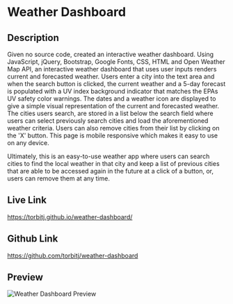 # Weather Dashboard

## Description

Given no source code, created an interactive weather dashboard.  Using JavaScript, jQuery, Bootstrap, Google Fonts, CSS, HTML and Open Weather Map API, an interactive weather dashboard that uses user inputs renders current and forecasted weather.  Users enter a city into the text area and when the search button is clicked, the current weather and a 5-day forecast is populated with a UV index background indicator that matches the EPAs UV safety color warnings.  The dates and a weather icon are displayed to give a simple visual representation of the current and forecasted weather.  The cities users search, are stored in a list below the search field where users can select previously search cities and load the aforementioned weather criteria.  Users can also remove cities from their list by clicking on the 'X' button.  This page is mobile responsive which makes it easy to use on any device.

Ultimately, this is an easy-to-use weather app where users can search cities to find the local weather in that city and keep a list of previous cities that are able to be accessed again in the future at a click of a button, or, users can remove them at any time.

## Live Link

https://torbitj.github.io/weather-dashboard/

## Github Link

https://github.com/torbitj/weather-dashboard

## Preview

![Weather Dashboard Preview](./assets/images/weather-dashboard-app-preview.gif)


